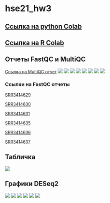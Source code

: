 # hse21_hw3

## [Ссылка на python Colab](https://colab.research.google.com/drive/1T0lwm7LsC2bvVK39SPjdDXIWkvy6BBpi?usp=sharing)
## [Ссылка на R Colab](https://colab.research.google.com/drive/1xkKC5tTboNHL587V-vRSWInRxinwAK1O?usp=sharing)


## Отчеты FastQC и MultiQC
[Ссылка на MultiQC отчет](https://github.com/adriadar/hse21_hw3/blob/main/img%20and%20reports/multiqc_report.html)
![](https://github.com/adriadar/hse21_hw3/blob/main/img%20and%20reports/general_stat.png)
![](https://github.com/adriadar/hse21_hw3/blob/main/img%20and%20reports/fastqc_sequence_counts_plot.png)
![](https://github.com/adriadar/hse21_hw3/blob/main/img%20and%20reports/fastqc_per_base_sequence_quality_plot.png)
![](https://github.com/adriadar/hse21_hw3/blob/main/img%20and%20reports/fastqc_per_sequence_quality_scores_plot.png)
![](https://github.com/adriadar/hse21_hw3/blob/main/img%20and%20reports/fastqc_per_sequence_gc_content_plot.png)
![](https://github.com/adriadar/hse21_hw3/blob/main/img%20and%20reports/fastqc_per_base_n_content_plot.png)
![](https://github.com/adriadar/hse21_hw3/blob/main/img%20and%20reports/fastqc_sequence_duplication_levels_plot.png)
![](https://github.com/adriadar/hse21_hw3/blob/main/img%20and%20reports/fastqc-status-check-heatmap.png)

### Ссылки на FastQC отчеты
[SRR3414629](https://github.com/adriadar/hse21_hw3/blob/main/img%20and%20reports/SRR3414629_1_fastqc.html)

[SRR3414630](https://github.com/adriadar/hse21_hw3/blob/main/img%20and%20reports/SRR3414630_1_fastqc.html)

[SRR3414631](https://github.com/adriadar/hse21_hw3/blob/main/img%20and%20reports/SRR3414631_1_fastqc.html)

[SRR3414635](https://github.com/adriadar/hse21_hw3/blob/main/img%20and%20reports/SRR3414635_1_fastqc.html)

[SRR3414636](https://github.com/adriadar/hse21_hw3/blob/main/img%20and%20reports/SRR3414636_1_fastqc.html)

[SRR3414637](https://github.com/adriadar/hse21_hw3/blob/main/img%20and%20reports/SRR3414637_1_fastqc.html)
## Табличка
![](https://github.com/adriadar/hse21_hw3/blob/main/img%20and%20reports/table.png)
## Графики DESeq2
![](https://github.com/adriadar/hse21_hw3/blob/main/img%20and%20reports/heatmap.png)
![](https://github.com/adriadar/hse21_hw3/blob/main/img%20and%20reports/maplot.png)
![](https://github.com/adriadar/hse21_hw3/blob/main/img%20and%20reports/diff.png)
![](https://github.com/adriadar/hse21_hw3/blob/main/img%20and%20reports/g1.png)
![](https://github.com/adriadar/hse21_hw3/blob/main/img%20and%20reports/g2.png)
![](https://github.com/adriadar/hse21_hw3/blob/main/img%20and%20reports/g3.png)
